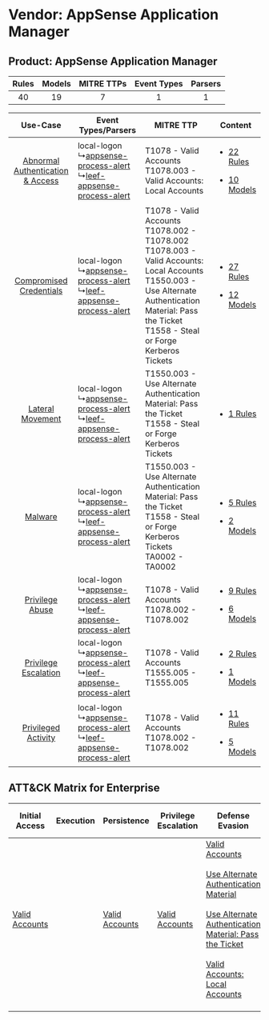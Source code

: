 Vendor: AppSense Application Manager
====================================
Product: AppSense Application Manager
-------------------------------------
| Rules | Models | MITRE TTPs | Event Types | Parsers |
|:-----:|:------:|:----------:|:-----------:|:-------:|
|  40   |   19   |     7      |      1      |    1    |

|    Use-Case    | Event Types/Parsers    | MITRE TTP    | Content    |
|:----:| ---- | ---- | ---- |
| [Abnormal Authentication & Access](../../../UseCases/uc_abnormal_authentication_&_access.md) |  local-logon<br> ↳[appsense-process-alert](Ps/pC_appsenseprocessalert.md)<br> ↳[leef-appsense-process-alert](Ps/pC_leefappsenseprocessalert.md)<br> | T1078 - Valid Accounts<br>T1078.003 - Valid Accounts: Local Accounts<br>    | [<ul><li>22 Rules</li></ul><ul><li>10 Models</li></ul>](RM/r_m_appsense_application_manager_appsense_application_manager_Abnormal_Authentication_&_Access.md) |
|          [Compromised Credentials](../../../UseCases/uc_compromised_credentials.md)          |  local-logon<br> ↳[appsense-process-alert](Ps/pC_appsenseprocessalert.md)<br> ↳[leef-appsense-process-alert](Ps/pC_leefappsenseprocessalert.md)<br> | T1078 - Valid Accounts<br>T1078.002 - T1078.002<br>T1078.003 - Valid Accounts: Local Accounts<br>T1550.003 - Use Alternate Authentication Material: Pass the Ticket<br>T1558 - Steal or Forge Kerberos Tickets<br> | [<ul><li>27 Rules</li></ul><ul><li>12 Models</li></ul>](RM/r_m_appsense_application_manager_appsense_application_manager_Compromised_Credentials.md)          |
|    [Lateral Movement](../../../UseCases/uc_lateral_movement.md)    |  local-logon<br> ↳[appsense-process-alert](Ps/pC_appsenseprocessalert.md)<br> ↳[leef-appsense-process-alert](Ps/pC_leefappsenseprocessalert.md)<br> | T1550.003 - Use Alternate Authentication Material: Pass the Ticket<br>T1558 - Steal or Forge Kerberos Tickets<br>    | [<ul><li>1 Rules</li></ul>](RM/r_m_appsense_application_manager_appsense_application_manager_Lateral_Movement.md)    |
|    [Malware](../../../UseCases/uc_malware.md)    |  local-logon<br> ↳[appsense-process-alert](Ps/pC_appsenseprocessalert.md)<br> ↳[leef-appsense-process-alert](Ps/pC_leefappsenseprocessalert.md)<br> | T1550.003 - Use Alternate Authentication Material: Pass the Ticket<br>T1558 - Steal or Forge Kerberos Tickets<br>TA0002 - TA0002<br>    | [<ul><li>5 Rules</li></ul><ul><li>2 Models</li></ul>](RM/r_m_appsense_application_manager_appsense_application_manager_Malware.md)    |
|    [Privilege Abuse](../../../UseCases/uc_privilege_abuse.md)    |  local-logon<br> ↳[appsense-process-alert](Ps/pC_appsenseprocessalert.md)<br> ↳[leef-appsense-process-alert](Ps/pC_leefappsenseprocessalert.md)<br> | T1078 - Valid Accounts<br>T1078.002 - T1078.002<br>    | [<ul><li>9 Rules</li></ul><ul><li>6 Models</li></ul>](RM/r_m_appsense_application_manager_appsense_application_manager_Privilege_Abuse.md)    |
|    [Privilege Escalation](../../../UseCases/uc_privilege_escalation.md)    |  local-logon<br> ↳[appsense-process-alert](Ps/pC_appsenseprocessalert.md)<br> ↳[leef-appsense-process-alert](Ps/pC_leefappsenseprocessalert.md)<br> | T1078 - Valid Accounts<br>T1555.005 - T1555.005<br>    | [<ul><li>2 Rules</li></ul><ul><li>1 Models</li></ul>](RM/r_m_appsense_application_manager_appsense_application_manager_Privilege_Escalation.md)    |
|    [Privileged Activity](../../../UseCases/uc_privileged_activity.md)    |  local-logon<br> ↳[appsense-process-alert](Ps/pC_appsenseprocessalert.md)<br> ↳[leef-appsense-process-alert](Ps/pC_leefappsenseprocessalert.md)<br> | T1078 - Valid Accounts<br>T1078.002 - T1078.002<br>    | [<ul><li>11 Rules</li></ul><ul><li>5 Models</li></ul>](RM/r_m_appsense_application_manager_appsense_application_manager_Privileged_Activity.md)    |

ATT&CK Matrix for Enterprise
----------------------------
| Initial Access                                                      | Execution | Persistence                                                         | Privilege Escalation                                                | Defense Evasion                                                                                                                                                                                                                                                                                                                                                     | Credential Access                                                                                                                                                         | Discovery | Lateral Movement                                                                           | Collection | Command and Control | Exfiltration | Impact |
| ------------------------------------------------------------------- | --------- | ------------------------------------------------------------------- | ------------------------------------------------------------------- | ------------------------------------------------------------------------------------------------------------------------------------------------------------------------------------------------------------------------------------------------------------------------------------------------------------------------------------------------------------------- | ------------------------------------------------------------------------------------------------------------------------------------------------------------------------- | --------- | ------------------------------------------------------------------------------------------ | ---------- | ------------------- | ------------ | ------ |
| [Valid Accounts](https://attack.mitre.org/techniques/T1078)<br><br> |           | [Valid Accounts](https://attack.mitre.org/techniques/T1078)<br><br> | [Valid Accounts](https://attack.mitre.org/techniques/T1078)<br><br> | [Valid Accounts](https://attack.mitre.org/techniques/T1078)<br><br>[Use Alternate Authentication Material](https://attack.mitre.org/techniques/T1550)<br><br>[Use Alternate Authentication Material: Pass the Ticket](https://attack.mitre.org/techniques/T1550/003)<br><br>[Valid Accounts: Local Accounts](https://attack.mitre.org/techniques/T1078/003)<br><br> | [Steal or Forge Kerberos Tickets](https://attack.mitre.org/techniques/T1558)<br><br>[Credentials from Password Stores](https://attack.mitre.org/techniques/T1555)<br><br> |           | [Use Alternate Authentication Material](https://attack.mitre.org/techniques/T1550)<br><br> |            |                     |              |        |